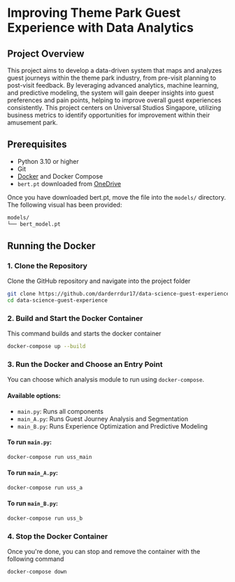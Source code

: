 # Improving Theme Park Guest Experience with Data Analytics

## Project Overview
This project aims to develop a data-driven system that maps and analyzes guest journeys within the theme park industry, from pre-visit planning to post-visit feedback. By leveraging advanced analytics, machine learning, and predictive modeling, the system will gain deeper insights into guest preferences and pain points, helping to improve overall guest experiences consistently. This project centers on Universal Studios Singapore, utilizing business metrics to identify opportunities for improvement within their amusement park.

## Prerequisites
- Python 3.10 or higher
- Git
- [Docker](https://www.docker.com/get-started) and Docker Compose
- `bert.pt` downloaded from [OneDrive](https://nusu-my.sharepoint.com/personal/e0929810_u_nus_edu/_layouts/15/onedrive.aspx?id=%2Fpersonal%2Fe0929810%5Fu%5Fnus%5Fedu%2FDocuments%2Fbert%5Fmodel%2Ept&parent=%2Fpersonal%2Fe0929810%5Fu%5Fnus%5Fedu%2FDocuments&ga=1) 

Once you have downloaded bert.pt, move the file into the `models/` directory. The following visual has been provided:
```bash
models/
└── bert_model.pt
```

## Running the Docker
### 1. Clone the Repository
Clone the GitHub repository and navigate into the project folder
```bash
git clone https://github.com/darderrdur17/data-science-guest-experience.git
cd data-science-guest-experience
```
### 2. Build and Start the Docker Container
This command builds and starts the docker container
```bash
docker-compose up --build
```

### 3. Run the Docker and Choose an Entry Point
You can choose which analysis module to run using `docker-compose`.

#### Available options:
- `main.py`: Runs all components
- `main_A.py`: Runs Guest Journey Analysis and Segmentation
- `main_B.py`: Runs Experience Optimization and Predictive Modeling

#### To run `main.py`:
```bash
docker-compose run uss_main
```

#### To run `main_A.py`:
```bash
docker-compose run uss_a
```

#### To run `main_B.py`:
```bash
docker-compose run uss_b
```

### 4. Stop the Docker Container
Once you're done, you can stop and remove the container with the following command
```bash
docker-compose down
```
